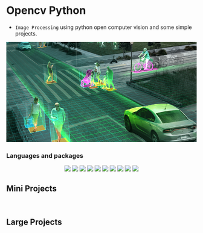 # Opencv Python
* `Image Processing` using python open computer vision and some simple projects.

<p align="center">
<img src="https://github.com/CrispenGari/Opencv-Python/blob/main/CV.jpg" alt=""/>
</p>

### Languages and packages
<p align="center">
<img src="https://img.shields.io/static/v1?label=language&message=python&color=green"/>
<img src="https://img.shields.io/static/v1?label=package&message=opencv&color=yellow"/>
<img src="https://img.shields.io/static/v1?label=package&message=numpy&color=blueviolet"/>
<img src="https://img.shields.io/static/v1?label=package&message=pandas&color=9cf"/>
<img src="https://img.shields.io/static/v1?label=package&message=matplotlib&color=success"/>
<img src="https://img.shields.io/static/v1?label=editor&message=jupyter-notebook&color=brightgreen"/>
<img src="https://img.shields.io/static/v1?label=package&message=dlib&color=green"/>
<img src="https://img.shields.io/static/v1?label=package&message=pyqrcode&color=black"/>
<img src="https://img.shields.io/static/v1?label=package&message=pyzbar&color=pink"/>
<img src="https://img.shields.io/static/v1?label=package&message=pyimage&color=orange"/>
</p>

## Mini Projects

<p align="center">
<img src="https://img.shields.io/static/v1?label=language&message=python&color=green" alt=""/>
</p>

## Large Projects

<p align="center">
<img src="https://img.shields.io/static/v1?label=language&message=python&color=green" alt=""/>
</p>
